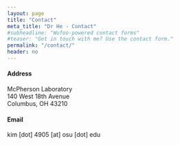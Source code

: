 ```yaml
---
layout: page
title: "Contact"
meta_title: "Dr He - Contact"
#subheadline: "Wufoo-powered contact forms"
#teaser: "Get in touch with me? Use the contact form."
permalink: "/contact/"
header: no
---
```

<h4>Address</h4>
McPherson Laboratory<br>
140 West 18th Avenue<br>
Columbus, OH 43210

<h4>Email</h4>
kim [dot] 4905 [at] osu [dot] edu